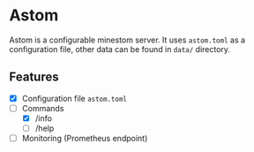 # Astom

Astom is a configurable minestom server. It uses `astom.toml` as a configuration file, other data can be found in `data/` directory.

## Features

- [x] Configuration file `astom.toml`
- [ ] Commands
  - [x] /info
  - [ ] /help
- [ ] Monitoring (Prometheus endpoint)
